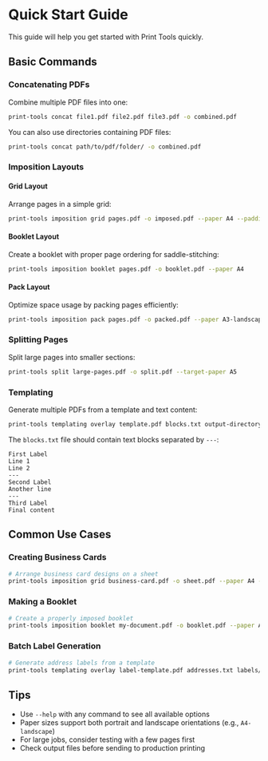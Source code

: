 # Quick Start Guide

This guide will help you get started with Print Tools quickly.

## Basic Commands

### Concatenating PDFs

Combine multiple PDF files into one:

```bash
print-tools concat file1.pdf file2.pdf file3.pdf -o combined.pdf
```

You can also use directories containing PDF files:

```bash
print-tools concat path/to/pdf/folder/ -o combined.pdf
```

### Imposition Layouts

#### Grid Layout

Arrange pages in a simple grid:

```bash
print-tools imposition grid pages.pdf -o imposed.pdf --paper A4 --padding 10 --gap 5
```

#### Booklet Layout

Create a booklet with proper page ordering for saddle-stitching:

```bash
print-tools imposition booklet pages.pdf -o booklet.pdf --paper A4
```

#### Pack Layout

Optimize space usage by packing pages efficiently:

```bash
print-tools imposition pack pages.pdf -o packed.pdf --paper A3-landscape
```

### Splitting Pages

Split large pages into smaller sections:

```bash
print-tools split large-pages.pdf -o split.pdf --target-paper A5
```

### Templating

Generate multiple PDFs from a template and text content:

```bash
print-tools templating overlay template.pdf blocks.txt output-directory/
```

The `blocks.txt` file should contain text blocks separated by `---`:

```
First Label
Line 1
Line 2
---
Second Label
Another line
---
Third Label
Final content
```

## Common Use Cases

### Creating Business Cards

```bash
# Arrange business card designs on a sheet
print-tools imposition grid business-card.pdf -o sheet.pdf --paper A4 --gap 2
```

### Making a Booklet

```bash
# Create a properly imposed booklet
print-tools imposition booklet my-document.pdf -o booklet.pdf --paper A4
```

### Batch Label Generation

```bash
# Generate address labels from a template
print-tools templating overlay label-template.pdf addresses.txt labels/
```

## Tips

- Use `--help` with any command to see all available options
- Paper sizes support both portrait and landscape orientations (e.g., `A4-landscape`)
- For large jobs, consider testing with a few pages first
- Check output files before sending to production printing
